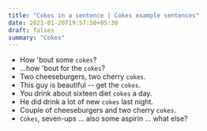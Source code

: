 ```yaml
---
title: "Cokes in a sentence | Cokes example sentences"
date: 2021-01-20T19:57:50+05:30
draft: falses
summary: "Cokes"
---
```

- How 'bout some `cokes`?
- ...how 'bout for the `cokes`?
- Two cheeseburgers, two cherry `cokes`.
- This guy is beautiful -- get the `cokes`.
- You drink about sixteen diet `cokes` a day.
- He did drink a lot of new `cokes` last night.
- Couple of cheeseburgers and two cherry `cokes`.
- `Cokes`, seven-ups ... also some aspirin ... what else?
                 
